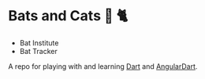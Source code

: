 # Bats and Cats 🦇 🐈

- Bat Institute
- Bat Tracker

A repo for playing with and learning [Dart](https://dart.dev/) and [AngularDart](https://angulardart.dev/guide).
